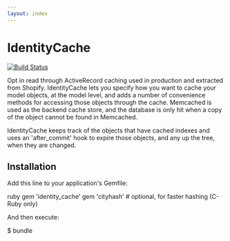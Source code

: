 ```yaml
---
layout: index
---
```


# IdentityCache
[![Build Status](https://travis-ci.org/Shopify/identity_cache.svg?branch=master)](https://travis-ci.org/Shopify/identity_cache)

Opt in read through ActiveRecord caching used in production and extracted from Shopify. IdentityCache lets you specify how you want to cache your model objects, at the model level, and adds a number of convenience methods for accessing those objects through the cache. Memcached is used as the backend cache store, and the database is only hit when a copy of the object cannot be found in Memcached.

IdentityCache keeps track of the objects that have cached indexes and uses an 'after_commit' hook to expire those objects, and any up the tree, when they are changed.

## Installation

Add this line to your application's Gemfile:

  ruby
  gem 'identity_cache'
  gem 'cityhash'        # optional, for faster hashing (C-Ruby only)

And then execute:

$ bundle